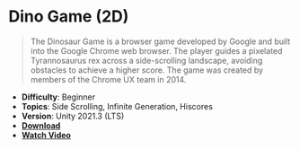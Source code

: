 # Dino Game (2D)

> The Dinosaur Game is a browser game developed by Google and built into the Google Chrome web browser. The player guides a pixelated Tyrannosaurus rex across a side-scrolling landscape, avoiding obstacles to achieve a higher score. The game was created by members of the Chrome UX team in 2014.

- **Difficulty**: Beginner
- **Topics**: Side Scrolling, Infinite Generation, Hiscores
- **Version**: Unity 2021.3 (LTS)
- [**Download**](https://github.com/zigurous/unity-dino-game-tutorial/archive/refs/heads/main.zip)
- [**Watch Video**](https://www.youtube.com/c/zigurous)
